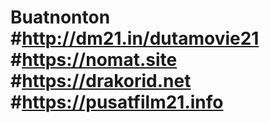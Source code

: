 # Buatnonton #http://dm21.in/dutamovie21 #https://nomat.site #https://drakorid.net #https://pusatfilm21.info
